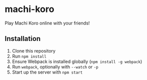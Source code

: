 # machi-koro
Play Machi Koro online with your friends!

## Installation

1.  Clone this repository
2.  Run `npm install`
3.  Ensure Webpack is installed globally (`npm install -g webpack`)
4.  Run `webpack`, optionally with `--watch` or `-p`
5.  Start up the server with `npm start`
